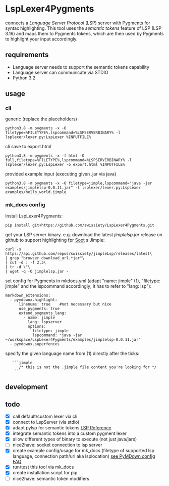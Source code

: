 # LspLexer4Pygments
connects a *Language Server Protocol* (LSP) server with [Pygments](https://github.com/pygments/pygments) for syntax highlighting.
This tool uses the *semantic tokens* feature of LSP (LSP 3.16) and maps them to Pygments tokens, which are then used by Pygments to highlight your input accordingly.

## requirements
- Language server needs to support the semantic tokens capability
- Language server can communicate via STDIO
- Python 3.2

## usage
### cli
generic (replace the placeholders)
```
python3.8 -m pygments -x -O filetype=%FILETYPE%,lspcommand=%LSPSERVERBINARY% -l lsplexer/lexer.py:LspLexer %INPUTFILE%
```

cli save to export.html
```
python3.8 -m pygments -x -f html -O full,filetype=%FILETYPE%,lspcommand=%LSPSERVERBINARY% -l lsplexer/lexer.py:LspLexer -o export.html %INPUTFILE%
```



provided example input (executing given .jar via java)
```
python3.8 -m pygments -x -O filetype=jimple,lspcommand="java -jar examples/jimplelsp-0.0.11.jar" -l lsplexer/lexer.py:LspLexer examples/hello_world.jimple
```

### mk_docs config
Install LspLexer4Pygments:
``` 
pip install git+https://github.com/swissiety/LspLexer4Pygments.git
```

get your LSP server binary. e.g. download the latest *jimplelsp.jar* release on github to support highlighting fpr [Soot](https://github.com/soot-oss/soot) s Jimple:
```
curl -s https://api.github.com/repos/swissiety/jimpleLsp/releases/latest\
| grep "browser_download_url.*jar"\
| cut -d : -f 2,3\
| tr -d \"\
| wget -q -O jimplelsp.jar -
```

set config for Pygments in mkdocs.yml (adapt "name: jimple" (1), "filetype: jimple" and the lspcommand accordingly; it has to refer to "lang: lsp"):
```
markdown_extensions:
  - pymdownx.highlight:
      linenums: true    #not necessary but nice
      use_pygments: true
      extend_pygments_lang:
        - name: jimple
          lang: lspserver
          options:
            filetype: jimple
            lspcommand: "java -jar ~/workspace/LspLexer4Pygments/examples/jimplelsp-0.0.11.jar"
  - pymdownx.superfences
```

specify the given language name from (1) directly after the ticks:
```
   ```jimple
      /* this is not the .jimple file content you're looking for */
    ```
```



## development
## todo
- [x] call default/custom lexer via cli
- [x] connect to LspServer (via stdio)
- [x] adapt pylsp for semantic tokens [LSP Reference](https://microsoft.github.io/language-server-protocol/specifications/specification-current/#textDocument_semanticTokens)
- [x] integrate semantic tokens into a custom pygment lexer
- [x]  allow different types of binary to execute (not just java/jars)
- [ ] nice2have: socket connection to lsp server
- [x] create example config/usage for mk_docs  (filetype of supported lsp language, connection path/url aka lsplocation)
  [see PyMDown config FAQ](https://facelessuser.github.io/PyMdown/user-guide/general-usage/#configuration-file)
- [x] run/test this tool via mk_docs
- [x] create installation script for pip
- [ ] nice2have: semantic token modifiers

## 